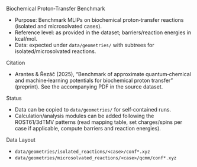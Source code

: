 Biochemical Proton‑Transfer Benchmark

- Purpose: Benchmark MLIPs on biochemical proton‑transfer reactions (isolated and microsolvated cases).
- Reference level: as provided in the dataset; barriers/reaction energies in kcal/mol.
- Data: expected under `data/geometries/` with subtrees for isolated/microsolvated reactions.

Citation
- Arantes & Řezáč (2025), “Benchmark of approximate quantum‑chemical and machine‑learning potentials for biochemical proton transfer” (preprint). See the accompanying PDF in the source dataset.

Status
- Data can be copied to `data/geometries/` for self‑contained runs.
- Calculation/analysis modules can be added following the ROST61/3dTMV patterns (read mapping table, set charges/spins per case if applicable, compute barriers and reaction energies).

Data Layout
- `data/geometries/isolated_reactions/<case>/conf*.xyz`
- `data/geometries/microsolvated_reactions/<case>/qcmm/conf*.xyz`
